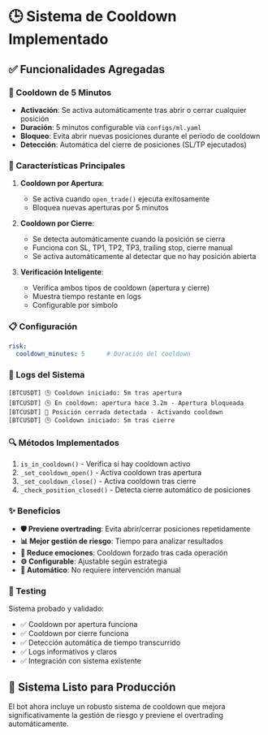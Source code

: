 # 🕒 Sistema de Cooldown Implementado

## ✅ Funcionalidades Agregadas

### 🔧 Cooldown de 5 Minutos
- **Activación**: Se activa automáticamente tras abrir o cerrar cualquier posición
- **Duración**: 5 minutos configurable via `configs/ml.yaml`
- **Bloqueo**: Evita abrir nuevas posiciones durante el período de cooldown
- **Detección**: Automática del cierre de posiciones (SL/TP ejecutados)

### 🎯 Características Principales

1. **Cooldown por Apertura**:
   - Se activa cuando `open_trade()` ejecuta exitosamente
   - Bloquea nuevas aperturas por 5 minutos

2. **Cooldown por Cierre**:
   - Se detecta automáticamente cuando la posición se cierra
   - Funciona con SL, TP1, TP2, TP3, trailing stop, cierre manual
   - Se activa automáticamente al detectar que no hay posición abierta

3. **Verificación Inteligente**:
   - Verifica ambos tipos de cooldown (apertura y cierre)
   - Muestra tiempo restante en logs
   - Configurable por símbolo

### 📋 Configuración

```yaml
risk:
  cooldown_minutes: 5      # Duración del cooldown
```

### 🚀 Logs del Sistema

```
[BTCUSDT] 🕒 Cooldown iniciado: 5m tras apertura
[BTCUSDT] 🕒 En cooldown: apertura hace 3.2m - Apertura bloqueada
[BTCUSDT] 🏁 Posición cerrada detectada - Activando cooldown
[BTCUSDT] 🕒 Cooldown iniciado: 5m tras cierre
```

### 🔍 Métodos Implementados

1. `is_in_cooldown()` - Verifica si hay cooldown activo
2. `_set_cooldown_open()` - Activa cooldown tras apertura
3. `_set_cooldown_close()` - Activa cooldown tras cierre
4. `_check_position_closed()` - Detecta cierre automático de posiciones

### ✨ Beneficios

- **🛡️ Previene overtrading**: Evita abrir/cerrar posiciones repetidamente
- **📊 Mejor gestión de riesgo**: Tiempo para analizar resultados
- **🎯 Reduce emociones**: Cooldown forzado tras cada operación
- **⚙️ Configurable**: Ajustable según estrategia
- **🔄 Automático**: No requiere intervención manual

### 🧪 Testing

Sistema probado y validado:
- ✅ Cooldown por apertura funciona
- ✅ Cooldown por cierre funciona  
- ✅ Detección automática de tiempo transcurrido
- ✅ Logs informativos y claros
- ✅ Integración con sistema existente

## 🎉 Sistema Listo para Producción

El bot ahora incluye un robusto sistema de cooldown que mejora significativamente la gestión de riesgo y previene el overtrading automáticamente.
